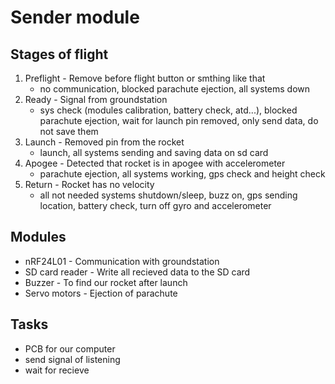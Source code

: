 # Sender module

## Stages of flight

1. Preflight - Remove before flight button or smthing like that
    - no communication, blocked parachute ejection, all systems down
2. Ready - Signal from groundstation
    - sys check (modules calibration, battery check, atd...), blocked parachute ejection, wait for launch pin removed, only send data, do not save them
3. Launch - Removed pin from the rocket
    - launch, all systems sending and saving data on sd card
4. Apogee - Detected that rocket is in apogee with accelerometer
    - parachute ejection, all systems working, gps check and height check
5. Return - Rocket has no velocity
    - all not needed systems shutdown/sleep, buzz on, gps sending location, battery check, turn off gyro and accelerometer

## Modules

- nRF24L01 - Communication with groundstation
- SD card reader - Write all recieved data to the SD card
- Buzzer - To find our rocket after launch
- Servo motors - Ejection of parachute

## Tasks

- PCB for our computer
- send signal of listening
- wait for recieve
